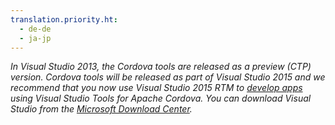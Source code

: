 ```yaml
---
translation.priority.ht: 
  - de-de
  - ja-jp
---
```

*In Visual Studio 2013, the Cordova tools are released as a preview (CTP) version. Cordova tools will be released as part of Visual Studio 2015 and we recommend that you now use Visual Studio 2015 RTM to [develop apps](https://msdn.microsoft.com/en-us/library/dn771545\(v=vs.140\).aspx) using Visual Studio Tools for Apache Cordova. You can download Visual Studio from the [Microsoft Download Center](http://go.microsoft.com/fwlink/p/?linkid=517106).*